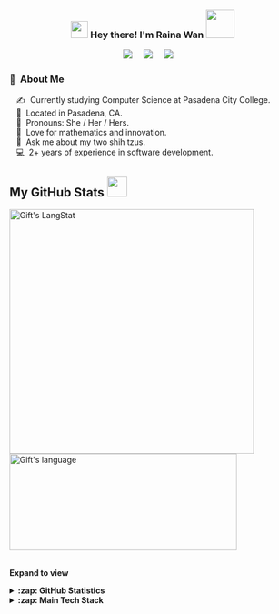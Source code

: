 <!-- HEADER -->

<h3 align="center"><img src = "https://raw.githubusercontent.com/MartinHeinz/MartinHeinz/master/wave.gif" width = 30px> Hey there! I'm Raina Wan <img src="https://media.giphy.com/media/mGcNjsfWAjY5AEZNw6/giphy.gif" width="50"></h3>

<p align="center">
  <a href="mailto:rainawan02@gmail.com?subject=Nice%20To%20Meet%20You%20Raina"><img src="https://img.shields.io/badge/gmail-%23D14836.svg?&style=for-the-badge&logo=gmail&logoColor=white" /></a>&nbsp;&nbsp;&nbsp;&nbsp;
  <a href="https://www.rainawan.com"><img src="https://img.shields.io/badge/portfolio-%23dc2743.svg?&style=for-the-badge&logo=href&logoColor=white" /></a>&nbsp;&nbsp;&nbsp;&nbsp;
  <a href="https://www.linkedin.com/in/raina-wan-profile/"><img src="https://img.shields.io/badge/linkedin-%230077B5.svg?&style=for-the-badge&logo=linkedin&logoColor=white" /></a>&nbsp;&nbsp;&nbsp;&nbsp;
</p>


<!-- ABOUT ME -->

### :hear_no_evil: &nbsp;About Me

&nbsp;&nbsp;&nbsp;:writing_hand: &nbsp;Currently studying Computer Science at Pasadena City College.\
&nbsp;&nbsp;&nbsp;:round_pushpin: &nbsp;Located in Pasadena, CA.\
&nbsp;&nbsp;&nbsp;:hugs: &nbsp;Pronouns: She / Her / Hers.\
&nbsp;&nbsp;&nbsp;:seedling: &nbsp;Love for mathematics and innovation.\
&nbsp;&nbsp;&nbsp;:speech_balloon: &nbsp;Ask me about my two shih tzus.\
&nbsp;&nbsp;&nbsp;:computer: &nbsp;2+ years of experience in software development.



  <!-- GITHUB STATS -->

 ##  My GitHub Stats <img src = "https://i.pinimg.com/originals/65/c4/f4/65c4f452571be1261e9c623f7da488ac.gif" width = 35px> 
 
 <div>
   <img align="center" src="https://github-readme-streak-stats.herokuapp.com/?user=rainawan&theme=nightowl" alt="Gift's LangStat" width="430px"/>
  <img align="center" src="https://github-readme-stats.vercel.app/api/top-langs?username=rainawan&langs_count=10&show_icons=true&locale=en&layout=compact&theme=nightowl" alt="Gift's language"  height="170px" width="400px"/>
</div>
<br />

**Expand to view**
<details>
  <summary><b>:zap: GitHub Statistics</b></summary>
  <img src="https://github-readme-stats.anuraghazra1.vercel.app/api?username=rainawan&show_icons=true&theme=nightowl" />
  &nbsp;&nbsp;&nbsp;<img src="https://github.com/rainawan/rainawan/blob/d0408e012d174e6b6f76ade19326a22cf7a85ae2/images/planets.gif" />
</details>
<details>
  <summary><b>:zap: Main Tech Stack</b></summary>
  <p>
  <img align="left" width=250 src="https://github.com/rainawan/rainawan/blob/28d242c6826d4fd12c359a3bb27eb8b9c342c76d/images/coding.gif"/>
  <p>
    <br><br>
    &nbsp;&nbsp;&nbsp;&nbsp;<img src="https://img.shields.io/badge/PYTHON-3776AB.svg?&style=flat-square&logo=python&logoColor=white"/>
    <img src="https://img.shields.io/badge/C++-00599C.svg?&style=flat-square&logo=c%2B%2B&logoColor=white"/>
    <img src="https://img.shields.io/badge/JAVASCRIPT-323330.svg?&style=flat-square&logo=javascript&logoColor=%23F7DF1E"/>
    <img src="https://img.shields.io/badge/JAVA-007396.svg?&style=flat-square&logo=java&logoColor=white"/>
    <img src="https://img.shields.io/badge/-REACT-4285F4?style=flat-square&logo=react&logoColor=white"/><br>
    &nbsp;&nbsp;&nbsp;&nbsp;<img src="https://img.shields.io/badge/-Visual%20Studio%20Code-23A9F2?style=flat-square&logo=Visual%20Studio%20Code&logoColor=white"/>
    <img src="https://img.shields.io/badge/-Github-181717?style=flat-square&logo=GitHub&logoColor=white"/>
    <img src="https://img.shields.io/badge/-Git-F44D27?style=flat-square&logo=Git&logoColor=white"/>
    <img src="https://img.shields.io/badge/FIREBASE-FFCA28.svg?&style=flat-square&logo=firebase&logoColor=black"/><br>
    &nbsp;&nbsp;&nbsp;&nbsp;<img src="https://img.shields.io/badge/NODEJS-339933.svg?&style=flat-square&logo=node.js&logoColor=white"/>
    <img src="https://img.shields.io/badge/-NPM-CB3837?style=flat-square&logo=NPM&logoColor=white"/>
    <img src="https://img.shields.io/badge/-Slack-E01563?style=flat-square&logo=Slack&logoColor=white"/>
    <img src="https://img.shields.io/badge/-HTML5-E34F26?style=flat-square&logo=HTML5&logoColor=white"/>
    <img src="https://img.shields.io/badge/-CSS3-1572B6?style=flat-square&logo=CSS3&logoColor=white"/><br>
    &nbsp;&nbsp;&nbsp;&nbsp;<img src="https://img.shields.io/badge/-Notion-000000?style=flat-square&logo=Notion&logoColor=white"/>
    <img src="https://img.shields.io/badge/-Google%20Cloud-4285F4?style=flat-square&logo=Google%20Cloud&logoColor=white"/>
    <img src="https://img.shields.io/badge/SASS-CC6699.svg?&style=flat-square&logo=sass&logoColor=white"/>
  </p>
</p>
<p>
</details>



